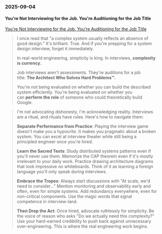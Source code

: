 ### 2025-09-04
#### You're Not Interviewing for the Job. You're Auditioning for the Job Title
[You're Not Interviewing for the Job. You're Auditioning for the Job Title](https://idiallo.com/blog/performing-for-the-job-title)

> I once read that "a complex system usually reflects an absence of good design." It's brilliant. True. And if you're prepping for a system design interview, forget it immediately.
> 
> In real-world engineering, simplicity is king. In interviews, **complexity is currency.**
> 
> Job interviews aren't assessments. They're auditions for a job title: **The Architect Who Solves Hard Problems™.**
> 
> You're not being evaluated on whether you can build the described system efficiently. You're being evaluated on whether you can **perform the role** of someone who could theoretically build Google.


> I'm not advocating dishonesty, I'm acknowledging reality. Interviews are a ritual, and rituals have rules. Here's how to navigate them:
> 
> **Separate Performance from Practice**: Playing the interview game doesn't make you a hypocrite. It makes you pragmatic about a broken system. You can excel at interview theater while still being a principled engineer once you're hired.
> 
> **Learn the Sacred Texts**: Study distributed systems patterns even if you'll never use them. Memorize the CAP theorem even if it's mostly irrelevant to your daily work. Practice drawing architecture diagrams that look impressive on whiteboards. Think of it as learning a foreign language you'll only speak during interviews.
> 
> **Embrace the Tropes**: Always start discussions with "At scale, we'd need to consider..." Mention monitoring and observability early and often, even for simple systems. Add redundancy everywhere, even for non-critical components. Use the magic words that signal competence in interview-land.
> 
> **Then Drop the Act**: Once hired, advocate ruthlessly for simplicity. Be the voice of reason who asks "Do we actually need this complexity?" Use your hard-earned credibility to push back against unnecessary over-engineering. This is where the real engineering work begins.